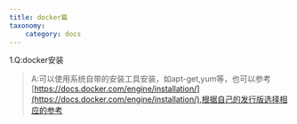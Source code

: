 ```yaml
---
title: docker篇
taxonomy:
    category: docs
---
```



1.Q:docker安装

> A:可以使用系统自带的安装工具安装，如apt-get,yum等，也可以参考 [https://docs.docker.com/engine/installation/](https://docs.docker.com/engine/installation/),根据自己的发行版选择相应的参考




